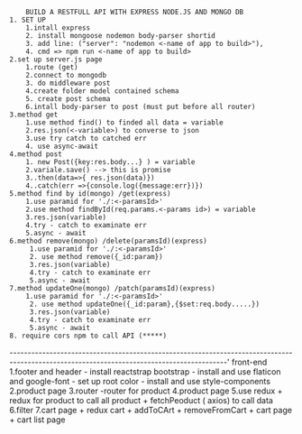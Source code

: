         BUILD A RESTFULL API WITH EXPRESS NODE.JS AND MONGO DB
    1. SET UP
        1.intall express
        2. install mongoose nodemon body-parser shortid
        3. add line: ("server": "nodemon <-name of app to build>"),
        4. cmd => npm run <-name of app to build>
    2.set up server.js page
        1.route (get)
        2.connect to mongodb
        3. do middleware post
        4.create folder model contained schema
        5. create post schema
        6.intall body-parser to post (must put before all router)
    3.method get
        1.use method find() to finded all data = variable
        2.res.json(<-variable>) to converse to json
        3.use try catch to catched err
        4. use async-await
    4.method post
        1. new Post({key:res.body...} ) = variable
        2.variale.save() --> this is promise
        3..then(data=>{ res.json(data)})
        4..catch(err =>{console.log({message:err})})
    5.method find by id(mongo) /get(express)
        1.use paramid for './:<-paramsId>'
        2.use method findById(req.params.<-params id>) = variable
        3.res.json(variable)
        4.try - catch to examinate err
        5.async - await
    6.method remove(mongo) /delete(paramsId)(express)
         1.use paramid for './:<-paramsId>'
         2. use method remove({_id:param})
         3.res.json(variable)
         4.try - catch to examinate err
         5.async - await
    7.method updateOne(mongo) /patch(paramsId)(express)
        1.use paramid for './:<-paramsId>'
         2. use method updateOne({_id:param},{$set:req.body.....})
         3.res.json(variable)
         4.try - catch to examinate err
         5.async - await
    8. require cors npm to call API (*****)
------------------------------------------------------------------------------------------------------------------------------------------'
front-end
1.footer and header
    - install reactstrap bootstrap
    - install and use flaticon and google-font
    - set up root color
    - install and use style-components
2.product page
3.router 
    -router for product
4.product page
5.use redux
    + redux for product to call all product
    + fetchPeoduct ( axios) to call data
6.filter
7.cart page
    + redux cart
    + addToCArt
    + removeFromCart
    + cart page
    + cart list page

